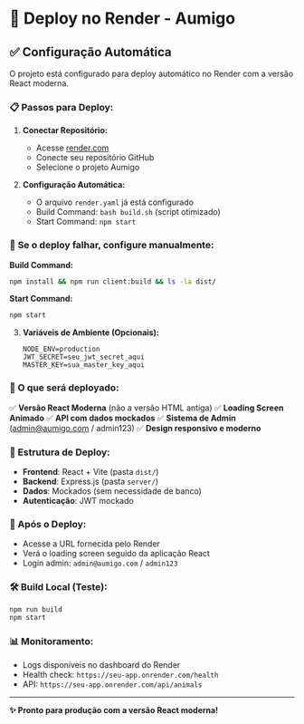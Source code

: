 # 🚀 Deploy no Render - Aumigo

## ✅ Configuração Automática

O projeto está configurado para deploy automático no Render com a versão React moderna.

### 📋 Passos para Deploy:

1. **Conectar Repositório:**
   - Acesse [render.com](https://render.com)
   - Conecte seu repositório GitHub
   - Selecione o projeto Aumigo

2. **Configuração Automática:**
   - O arquivo `render.yaml` já está configurado
   - Build Command: `bash build.sh` (script otimizado)
   - Start Command: `npm start`

### 🔧 **Se o deploy falhar, configure manualmente:**

**Build Command:**
```bash
npm install && npm run client:build && ls -la dist/
```

**Start Command:**
```bash
npm start
```

3. **Variáveis de Ambiente (Opcionais):**
   ```
   NODE_ENV=production
   JWT_SECRET=seu_jwt_secret_aqui
   MASTER_KEY=sua_master_key_aqui
   ```

### 🎯 O que será deployado:

✅ **Versão React Moderna** (não a versão HTML antiga)
✅ **Loading Screen Animado** 
✅ **API com dados mockados**
✅ **Sistema de Admin** (admin@aumigo.com / admin123)
✅ **Design responsivo e moderno**

### 🔧 Estrutura de Deploy:

- **Frontend**: React + Vite (pasta `dist/`)
- **Backend**: Express.js (pasta `server/`)
- **Dados**: Mockados (sem necessidade de banco)
- **Autenticação**: JWT mockado

### 📱 Após o Deploy:

- Acesse a URL fornecida pelo Render
- Verá o loading screen seguido da aplicação React
- Login admin: `admin@aumigo.com` / `admin123`

### 🛠️ Build Local (Teste):

```bash
npm run build
npm start
```

### 📊 Monitoramento:

- Logs disponíveis no dashboard do Render
- Health check: `https://seu-app.onrender.com/health`
- API: `https://seu-app.onrender.com/api/animals`

---

**✨ Pronto para produção com a versão React moderna!**